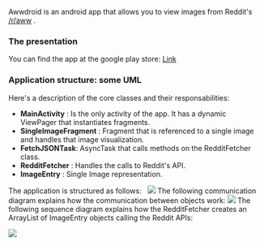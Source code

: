 Awwdroid is an android app that allows you to view images from Reddit's [/r/aww](http://reddit.com/r/aww) .

### The presentation

You can find the app at the google play store: [Link](https://play.google.com/store/apps/details?id=it.arocketman.awwdroid)

### Application structure: some UML

Here's a description of the core classes and their responsabilities:

*   **MainActivity** : Is the only activity of the app. It has a dynamic ViewPager that instantiates fragments.
*   **SingleImageFragment** : Fragment that is referenced to a single image and handles that image visualization.
*   **FetchJSONTask**: AsyncTask that calls methods on the RedditFetcher class.
*   **RedditFetcher** : Handles the calls to Reddit's API.
*   **ImageEntry** : Single Image representation.

The application is structured as follows:   [![](http://i.imgur.com/T8t1PG2.png)](http://i.imgur.com/T8t1PG2.png) The following communication diagram explains how the communication between objects work: [![](http://i.imgur.com/Ptnb736.png)](http://i.imgur.com/Ptnb736.png) The following sequence diagram explains how the RedditFetcher creates an ArrayList of ImageEntry objects calling the Reddit APIs: 

[![](http://i.imgur.com/y3fxtzP.png)](http://i.imgur.com/y3fxtzP.png)
